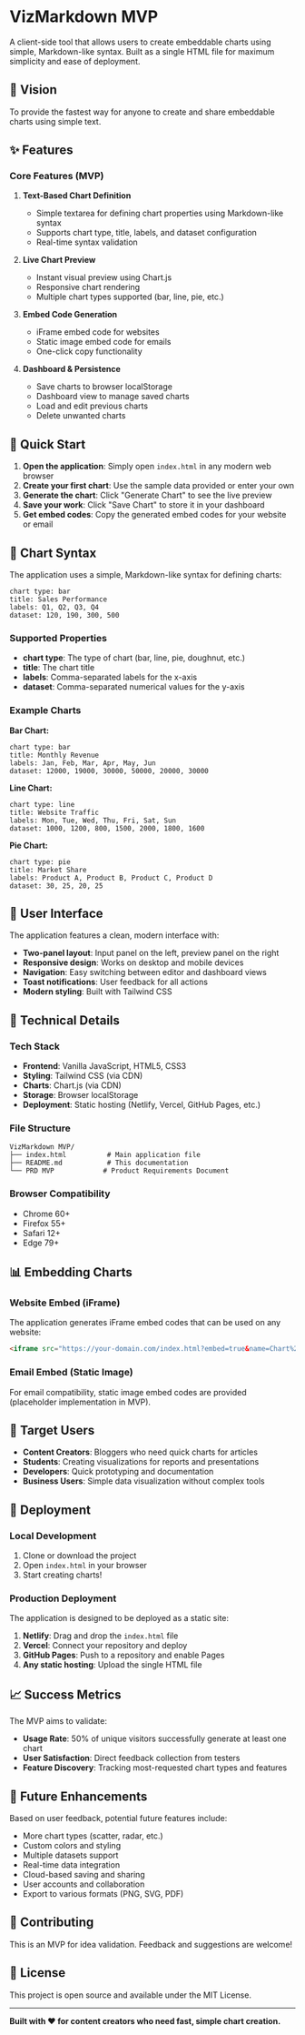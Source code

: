 # VizMarkdown MVP

A client-side tool that allows users to create embeddable charts using simple, Markdown-like syntax. Built as a single HTML file for maximum simplicity and ease of deployment.

## 🎯 Vision

To provide the fastest way for anyone to create and share embeddable charts using simple text.

## ✨ Features

### Core Features (MVP)

1. **Text-Based Chart Definition**
   - Simple textarea for defining chart properties using Markdown-like syntax
   - Supports chart type, title, labels, and dataset configuration
   - Real-time syntax validation

2. **Live Chart Preview**
   - Instant visual preview using Chart.js
   - Responsive chart rendering
   - Multiple chart types supported (bar, line, pie, etc.)

3. **Embed Code Generation**
   - iFrame embed code for websites
   - Static image embed code for emails
   - One-click copy functionality

4. **Dashboard & Persistence**
   - Save charts to browser localStorage
   - Dashboard view to manage saved charts
   - Load and edit previous charts
   - Delete unwanted charts

## 🚀 Quick Start

1. **Open the application**: Simply open `index.html` in any modern web browser
2. **Create your first chart**: Use the sample data provided or enter your own
3. **Generate the chart**: Click "Generate Chart" to see the live preview
4. **Save your work**: Click "Save Chart" to store it in your dashboard
5. **Get embed codes**: Copy the generated embed codes for your website or email

## 📝 Chart Syntax

The application uses a simple, Markdown-like syntax for defining charts:

```
chart type: bar
title: Sales Performance
labels: Q1, Q2, Q3, Q4
dataset: 120, 190, 300, 500
```

### Supported Properties

- **chart type**: The type of chart (bar, line, pie, doughnut, etc.)
- **title**: The chart title
- **labels**: Comma-separated labels for the x-axis
- **dataset**: Comma-separated numerical values for the y-axis

### Example Charts

**Bar Chart:**
```
chart type: bar
title: Monthly Revenue
labels: Jan, Feb, Mar, Apr, May, Jun
dataset: 12000, 19000, 30000, 50000, 20000, 30000
```

**Line Chart:**
```
chart type: line
title: Website Traffic
labels: Mon, Tue, Wed, Thu, Fri, Sat, Sun
dataset: 1000, 1200, 800, 1500, 2000, 1800, 1600
```

**Pie Chart:**
```
chart type: pie
title: Market Share
labels: Product A, Product B, Product C, Product D
dataset: 30, 25, 20, 25
```

## 🎨 User Interface

The application features a clean, modern interface with:

- **Two-panel layout**: Input panel on the left, preview panel on the right
- **Responsive design**: Works on desktop and mobile devices
- **Navigation**: Easy switching between editor and dashboard views
- **Toast notifications**: User feedback for all actions
- **Modern styling**: Built with Tailwind CSS

## 🔧 Technical Details

### Tech Stack

- **Frontend**: Vanilla JavaScript, HTML5, CSS3
- **Styling**: Tailwind CSS (via CDN)
- **Charts**: Chart.js (via CDN)
- **Storage**: Browser localStorage
- **Deployment**: Static hosting (Netlify, Vercel, GitHub Pages, etc.)

### File Structure

```
VizMarkdown MVP/
├── index.html          # Main application file
├── README.md           # This documentation
└── PRD MVP            # Product Requirements Document
```

### Browser Compatibility

- Chrome 60+
- Firefox 55+
- Safari 12+
- Edge 79+

## 📊 Embedding Charts

### Website Embed (iFrame)

The application generates iFrame embed codes that can be used on any website:

```html
<iframe src="https://your-domain.com/index.html?embed=true&name=Chart%20Name&config=chart%20type%3A%20bar..." width="100%" height="400" frameborder="0"></iframe>
```

### Email Embed (Static Image)

For email compatibility, static image embed codes are provided (placeholder implementation in MVP).

## 🎯 Target Users

- **Content Creators**: Bloggers who need quick charts for articles
- **Students**: Creating visualizations for reports and presentations
- **Developers**: Quick prototyping and documentation
- **Business Users**: Simple data visualization without complex tools

## 🚀 Deployment

### Local Development

1. Clone or download the project
2. Open `index.html` in your browser
3. Start creating charts!

### Production Deployment

The application is designed to be deployed as a static site:

1. **Netlify**: Drag and drop the `index.html` file
2. **Vercel**: Connect your repository and deploy
3. **GitHub Pages**: Push to a repository and enable Pages
4. **Any static hosting**: Upload the single HTML file

## 📈 Success Metrics

The MVP aims to validate:

- **Usage Rate**: 50% of unique visitors successfully generate at least one chart
- **User Satisfaction**: Direct feedback collection from testers
- **Feature Discovery**: Tracking most-requested chart types and features

## 🔮 Future Enhancements

Based on user feedback, potential future features include:

- More chart types (scatter, radar, etc.)
- Custom colors and styling
- Multiple datasets support
- Real-time data integration
- Cloud-based saving and sharing
- User accounts and collaboration
- Export to various formats (PNG, SVG, PDF)

## 🤝 Contributing

This is an MVP for idea validation. Feedback and suggestions are welcome!

## 📄 License

This project is open source and available under the MIT License.

---

**Built with ❤️ for content creators who need fast, simple chart creation.** 